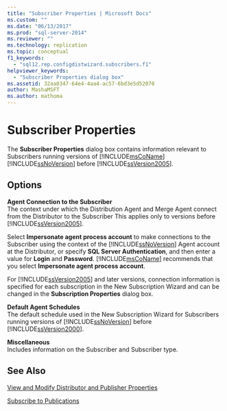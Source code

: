 ```yaml
---
title: "Subscriber Properties | Microsoft Docs"
ms.custom: ""
ms.date: "06/13/2017"
ms.prod: "sql-server-2014"
ms.reviewer: ""
ms.technology: replication
ms.topic: conceptual
f1_keywords: 
  - "sql12.rep.configdistwizard.subscribers.f1"
helpviewer_keywords: 
  - "Subscriber Properties dialog box"
ms.assetid: 32aa0347-64e4-4aa4-ac57-6bd3e5d52070
author: MashaMSFT
ms.author: mathoma
---
```

# Subscriber Properties
  The **Subscriber Properties** dialog box contains information relevant to Subscribers running versions of [!INCLUDE[msCoName](../../includes/msconame-md.md)] [!INCLUDE[ssNoVersion](../../includes/ssnoversion-md.md)] before [!INCLUDE[ssVersion2005](../../includes/ssversion2005-md.md)].  
  
## Options  
 **Agent Connection to the Subscriber**  
 The context under which the Distribution Agent and Merge Agent connect from the Distributor to the Subscriber This applies only to versions before [!INCLUDE[ssVersion2005](../../includes/ssversion2005-md.md)].  
  
 Select **Impersonate agent process account** to make connections to the Subscriber using the context of the [!INCLUDE[ssNoVersion](../../includes/ssnoversion-md.md)] Agent account at the Distributor, or specify **SQL Server Authentication**, and then enter a value for **Login** and **Password**. [!INCLUDE[msCoName](../../includes/msconame-md.md)] recommends that you select **Impersonate agent process account**.  
  
 For [!INCLUDE[ssVersion2005](../../includes/ssversion2005-md.md)] and later versions, connection information is specified for each subscription in the New Subscription Wizard and can be changed in the **Subscription Properties** dialog box.  
  
 **Default Agent Schedules**  
 The default schedule used in the New Subscription Wizard for Subscribers running versions of [!INCLUDE[ssNoVersion](../../includes/ssnoversion-md.md)] before [!INCLUDE[ssVersion2000](../../includes/ssversion2000-md.md)].  
  
 **Miscellaneous**  
 Includes information on the Subscriber and Subscriber type.  
  
## See Also  
 [View and Modify Distributor and Publisher Properties](view-and-modify-distributor-and-publisher-properties.md)   

 [Subscribe to Publications](subscribe-to-publications.md)  
  
  
